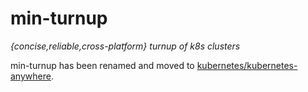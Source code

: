 # min-turnup

*{concise,reliable,cross-platform} turnup of k8s clusters*

min-turnup has been renamed and moved to [kubernetes/kubernetes-anywhere](https://github.com/kubernetes/kubernetes-anywhere).
